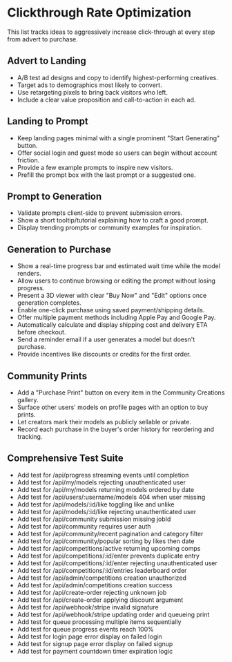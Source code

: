 # Clickthrough Rate Optimization

This list tracks ideas to aggressively increase click-through at every step from advert to purchase.

## Advert to Landing
- A/B test ad designs and copy to identify highest-performing creatives.
- Target ads to demographics most likely to convert.
- Use retargeting pixels to bring back visitors who left.
- Include a clear value proposition and call-to-action in each ad.

## Landing to Prompt
- Keep landing pages minimal with a single prominent "Start Generating" button.
- Offer social login and guest mode so users can begin without account friction.
- Provide a few example prompts to inspire new visitors.
- Prefill the prompt box with the last prompt or a suggested one.

## Prompt to Generation
- Validate prompts client-side to prevent submission errors.
- Show a short tooltip/tutorial explaining how to craft a good prompt.
- Display trending prompts or community examples for inspiration.

## Generation to Purchase
- Show a real-time progress bar and estimated wait time while the model renders.
- Allow users to continue browsing or editing the prompt without losing progress.
- Present a 3D viewer with clear "Buy Now" and "Edit" options once generation completes.
- Enable one-click purchase using saved payment/shipping details.
- Offer multiple payment methods including Apple Pay and Google Pay.
- Automatically calculate and display shipping cost and delivery ETA before checkout.
- Send a reminder email if a user generates a model but doesn't purchase.
- Provide incentives like discounts or credits for the first order.

## Community Prints
- Add a "Purchase Print" button on every item in the Community Creations gallery.
- Surface other users' models on profile pages with an option to buy prints.
- Let creators mark their models as publicly sellable or private.
- Record each purchase in the buyer's order history for reordering and tracking.


## Comprehensive Test Suite
- Add test for /api/progress streaming events until completion
- Add test for /api/my/models rejecting unauthenticated user
- Add test for /api/my/models returning models ordered by date
- Add test for /api/users/:username/models 404 when user missing
- Add test for /api/models/:id/like toggling like and unlike
- Add test for /api/models/:id/like rejecting unauthenticated user
- Add test for /api/community submission missing jobId
- Add test for /api/community requires user auth
- Add test for /api/community/recent pagination and category filter
- Add test for /api/community/popular sorting by likes then date
- Add test for /api/competitions/active returning upcoming comps
- Add test for /api/competitions/:id/enter prevents duplicate entry
- Add test for /api/competitions/:id/enter rejecting unauthenticated user
- Add test for /api/competitions/:id/entries leaderboard order
- Add test for /api/admin/competitions creation unauthorized
- Add test for /api/admin/competitions creation success
- Add test for /api/create-order rejecting unknown job
- Add test for /api/create-order applying discount argument
- Add test for /api/webhook/stripe invalid signature
- Add test for /api/webhook/stripe updating order and queueing print
- Add test for queue processing multiple items sequentially
- Add test for queue progress events reach 100%
- Add test for login page error display on failed login
- Add test for signup page error display on failed signup
- Add test for payment countdown timer expiration logic
